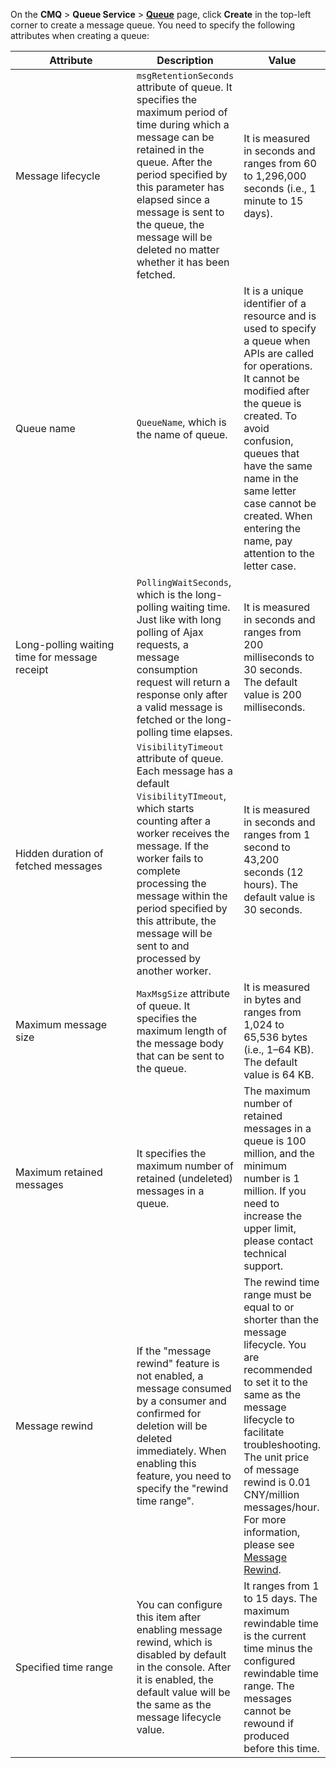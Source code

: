 On the **CMQ** > **Queue Service** > **[Queue](https://console.cloud.tencent.com/mq/index?rid=1)** page, click **Create** in the top-left corner to create a message queue.
You need to specify the following attributes when creating a queue:
<style>
table th:first-of-type {  
    width: 200px;
}
</style>
| Attribute | Description | Value |
|---------|---------|---------|
| Message lifecycle | `msgRetentionSeconds` attribute of queue. It specifies the maximum period of time during which a message can be retained in the queue. After the period specified by this parameter has elapsed since a message is sent to the queue, the message will be deleted no matter whether it has been fetched. | It is measured in seconds and ranges from 60 to 1,296,000 seconds (i.e., 1 minute to 15 days). |
| Queue name | `QueueName`, which is the name of queue. | It is a unique identifier of a resource and is used to specify a queue when APIs are called for operations. It cannot be modified after the queue is created. To avoid confusion, queues that have the same name in the same letter case cannot be created. When entering the name, pay attention to the letter case. |
| Long-polling waiting time for message receipt | `PollingWaitSeconds`, which is the long-polling waiting time. Just like with long polling of Ajax requests, a message consumption request will return a response only after a valid message is fetched or the long-polling time elapses. | It is measured in seconds and ranges from 200 milliseconds to 30 seconds. The default value is 200 milliseconds. |
| Hidden duration of fetched messages | `VisibilityTimeout` attribute of queue. Each message has a default `VisibilityTImeout`, which starts counting after a worker receives the message. If the worker fails to complete processing the message within the period specified by this attribute, the message will be sent to and processed by another worker. | It is measured in seconds and ranges from 1 second to 43,200 seconds (12 hours). The default value is 30 seconds. |
| Maximum message size | `MaxMsgSize` attribute of queue. It specifies the maximum length of the message body that can be sent to the queue. | It is measured in bytes and ranges from 1,024 to 65,536 bytes (i.e., 1–64 KB). The default value is 64 KB. |
| Maximum retained messages | It specifies the maximum number of retained (undeleted) messages in a queue. | The maximum number of retained messages in a queue is 100 million, and the minimum number is 1 million. If you need to increase the upper limit, please contact technical support. |
| Message rewind | If the "message rewind" feature is not enabled, a message consumed by a consumer and confirmed for deletion will be deleted immediately. When enabling this feature, you need to specify the "rewind time range". | The rewind time range must be equal to or shorter than the message lifecycle. You are recommended to set it to the same as the message lifecycle to facilitate troubleshooting. The unit price of message rewind is 0.01 CNY/million messages/hour. For more information, please see [Message Rewind](https://intl.cloud.tencent.com/document/product/406/8129). |
| Specified time range | You can configure this item after enabling message rewind, which is disabled by default in the console. After it is enabled, the default value will be the same as the message lifecycle value. | It ranges from 1 to 15 days. The maximum rewindable time is the current time minus the configured rewindable time range. The messages cannot be rewound if produced before this time. |



